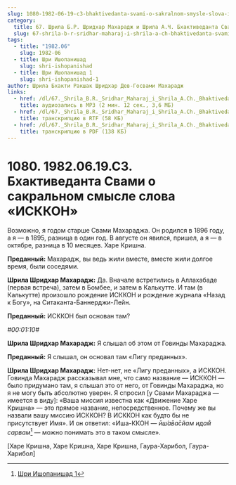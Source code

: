 ```yaml
---
slug: 1080-1982-06-19-c3-bhaktivedanta-svami-o-sakralnom-smysle-slova-iskkon
category:
  title: 67. Шрила Б.Р. Шридхар Махарадж и Шрила А.Ч. Бхактиведанта Свами Прабхупада
  slug: 67-shrila-b-r-sridhar-maharaj-i-shrila-a-ch-bhaktivedanta-svami-prabhupada
tags:
  - title: "1982.06"
    slug: 1982-06
  - title: Шри Ишопанишад
    slug: shri-ishopanishad
  - title: Шри Ишопанишад 1
    slug: shri-ishopanishad-1
author: Шрила Бхакти Ракшак Шридхар Дев-Госвами Махарадж
links:
  - href: /dl/67._Shrila_B.R._Sridhar_Maharaj_i_Shrila_A.Ch._Bhaktivedanta_Svami_Prabhupada/1080_1982.06.19.C3_SridharMj_Bhaktivedanta_Svami_o_sakralnom_smysle_slova_ISKKON.mp3
    title: аудиозапись в MP3 (2 мин. 12 сек., 3,6 МБ)
  - href: /dl/67._Shrila_B.R._Sridhar_Maharaj_i_Shrila_A.Ch._Bhaktivedanta_Svami_Prabhupada/1080_1982.06.19.C3_SridharMj_Bhaktivedanta_Svami_o_sakralnom_smysle_slova_ISKKON.rtf
    title: транскрипцию в RTF (58 КБ)
  - href: /dl/67._Shrila_B.R._Sridhar_Maharaj_i_Shrila_A.Ch._Bhaktivedanta_Svami_Prabhupada/1080_1982.06.19.C3_SridharMj_Bhaktivedanta_Svami_o_sakralnom_smysle_slova_ISKKON.pdf
    title: транскрипцию в PDF (138 КБ)
---
```


# 1080. 1982.06.19.C3. Бхактиведанта Свами о сакральном смысле слова «ИСККОН»

Возможно, я годом старше Свами Махараджа. Он родился в 1896 году, а я — в 1895, разница в один год. В августе он явился, пришел, а я — в октябре, разница в 10 месяцев. Харе Кришна.

**Преданный:** Махарадж, вы ведь жили вместе, вместе жили долгое время, были соседями.

**Шрила Шридхар Махарадж:** Да. Вначале встретились в Аллахабаде (первая встреча), затем в Бомбее, и затем в Калькутте. И там (в Калькутте) произошло рождение ИСККОН и рождение журнала «Назад к Богу», на Ситаканта-Баннерджи-Лейн.

**Преданный:** ИСККОН был основан там?

*#00:01:10#*

**Шрила Шридхар Махарадж:** Я слышал об этом от Говинды Махараджа.

**Преданный:** Я слышал, он основал там «Лигу преданных».

**Шрила Шридхар Махарадж:** Нет-нет, не «Лигу преданных», а ИСККОН. Говинда Махарадж рассказывал мне, что само название — ИСККОН — было придумано там, я слышал это от него, от Говинды Махараджа, но я не могу быть абсолютно уверен. Я спросил [у Свами Махараджа — имеется в виду]: «Ваша миссия известна как «Движение Харе Кришна» — это прямое название, непосредственное. Почему же вы назвали вашу миссию ИСККОН? В ИСККОН как будто бы не присутствует Имя». И он ответил: «Иша-ККОН — *ӣш́а̄ва̄сйам идам̐ сарвам̇*[^_ftn1] — можно понимать это в таком смысле».

[Харе Кришна, Харе Кришна, Харе Кришна, Гаура-Харибол, Гаура-Харибол]



[^_ftn1]: [Шри Ишопанишад 1](../notes/shri-ishopanishad/shri-ishopanishad-1.md)
